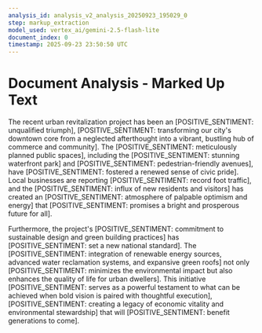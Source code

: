```yaml
---
analysis_id: analysis_v2_analysis_20250923_195029_0
step: markup_extraction
model_used: vertex_ai/gemini-2.5-flash-lite
document_index: 0
timestamp: 2025-09-23 23:50:50 UTC
---
```


# Document Analysis - Marked Up Text

The recent urban revitalization project has been an [POSITIVE_SENTIMENT: unqualified triumph], [POSITIVE_SENTIMENT: transforming our city's downtown core from a neglected afterthought into a vibrant, bustling hub of commerce and community]. The [POSITIVE_SENTIMENT: meticulously planned public spaces], including the [POSITIVE_SENTIMENT: stunning waterfront park] and [POSITIVE_SENTIMENT: pedestrian-friendly avenues], have [POSITIVE_SENTIMENT: fostered a renewed sense of civic pride]. Local businesses are reporting [POSITIVE_SENTIMENT: record foot traffic], and the [POSITIVE_SENTIMENT: influx of new residents and visitors] has created an [POSITIVE_SENTIMENT: atmosphere of palpable optimism and energy] that [POSITIVE_SENTIMENT: promises a bright and prosperous future for all].

Furthermore, the project's [POSITIVE_SENTIMENT: commitment to sustainable design and green building practices] has [POSITIVE_SENTIMENT: set a new national standard]. The [POSITIVE_SENTIMENT: integration of renewable energy sources, advanced water reclamation systems, and expansive green roofs] not only [POSITIVE_SENTIMENT: minimizes the environmental impact but also enhances the quality of life for urban dwellers]. This initiative [POSITIVE_SENTIMENT: serves as a powerful testament to what can be achieved when bold vision is paired with thoughtful execution], [POSITIVE_SENTIMENT: creating a legacy of economic vitality and environmental stewardship] that will [POSITIVE_SENTIMENT: benefit generations to come].